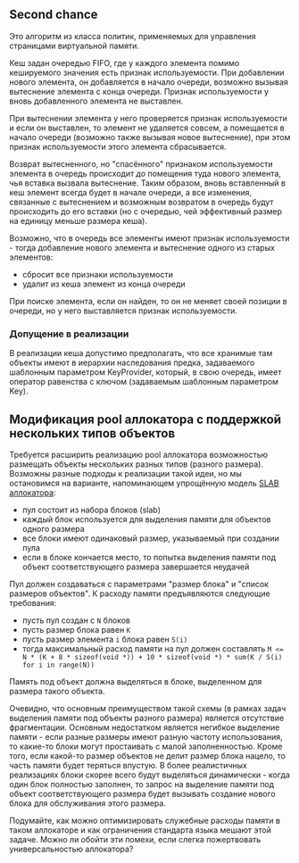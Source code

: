 ## Second chance
Это алгоритм из класса политик, применяемых для управления страницами виртуальной памяти.

Кеш задан очередью FIFO, где у каждого элемента помимо кешируемого значения есть признак используемости. При добавлении нового элемента, он добавляется в начало очереди, возможно вызывая вытеснение элемента с конца очереди. Признак используемости у вновь добавленного элемента не выставлен.

При вытеснении элемента у него проверяется признак используемости и если он выставлен, то элемент не удаляется совсем, а помещается в начало очереди (возможно также вызывая новое вытеснение), при этом признак используемости этого элемента сбрасывается.

Возврат вытесненного, но "спасённого" признаком используемости элемента в очередь происходит _до_ помещения туда нового элемента, чья вставка вызвала
вытеснение.
Таким образом, вновь вставленный в кеш элемент всегда будет в начале очереди, а все изменения, связанные с вытеснением и возможным возвратом в очередь будут
происходить до его вставки (но с очередью, чей эффективный размер на единицу меньше размера кеша).

Возможно, что в очередь все элементы имеют признак используемости - тогда добавление нового элемента и вытеснение одного из старых элементов:
* сбросит все признаки используемости
* удалит из кеша элемент из конца очереди

При поиске элемента, если он найден, то он не меняет своей позиции в очереди, но у него выставляется признак используемости.

### Допущение в реализации
В реализации кеша допустимо предполагать, что все хранимые там объекты имеют в иерархии наследования предка, задаваемого шаблонным параметром KeyProvider,
который, в свою очередь, имеет оператор равенства с ключом (задаваемым шаблонным параметром Key).

## Модификация pool аллокатора с поддержкой нескольких типов объектов

Требуется расширить реализацию pool аллокатора возможностью размещать объекты нескольких разных типов (разного размера).
Возможны разные подходы к реализации такой идеи, но мы остановимся на варианте, напоминающем упрощённую модель [SLAB
аллокатора](https://en.wikipedia.org/wiki/Slab_allocation):
* пул состоит из набора блоков (slab)
* каждый блок используется для выделения памяти для объектов одного размера
* все блоки имеют одинаковый размер, указываемый при создании пула
* если в блоке кончается место, то попытка выделения памяти под объект соответствующего размера завершается неудачей

Пул должен создаваться с параметрами "размер блока" и "список размеров объектов". К расходу памяти предъявляются следующие требования:
* пусть пул создан с `N` блоков
* пусть размер блока равен `K`
* пусть размер элемента `i` блока равен `S(i)`
* тогда максимальный расход памяти на пул должен составлять `M <= N * (K + 8 * sizeof(void *)) + 10 * sizeof(void *) * sum(K / S(i) for i in range(N))`

Память под объект должна выделяться в блоке, выделенном для размера такого объекта.

Очевидно, что основным преимуществом такой схемы (в рамках задач выделения памяти под объекты разного размера) является отсутствие фрагментации. Основным
недостатком является негибкое выделение памяти - если разные размеры имеют разную частоту использования, то какие-то блоки могут простаивать с малой заполненностью.
Кроме того, если какой-то размер объектов не делит размер блока нацело, то часть памяти будет теряться впустую.
В более реалистичных реализациях блоки скорее всего будут выделяться динамически - когда один блок полностью заполнен, то запрос на выделение памяти под объект
соответствующего размера будет вызывать создание нового блока для обслуживания этого размера.

Подумайте, как можно оптимизировать служебные расходы памяти в таком аллокаторе и как ограничения стандарта языка мешают этой задаче. Можно ли обойти эти помехи,
если слегка пожертвовать универсальностью аллокатора?
